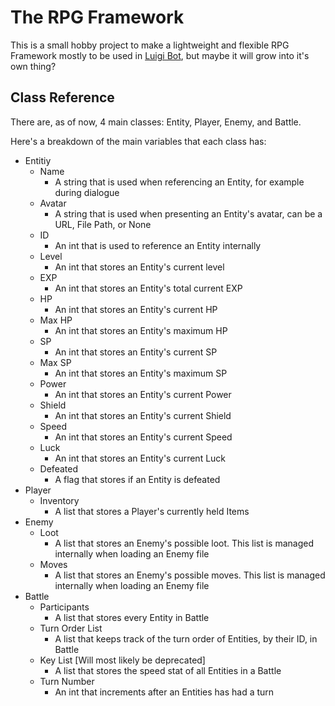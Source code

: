 # The RPG Framework
This is a small hobby project to make a lightweight and flexible RPG Framework mostly to be used in [Luigi Bot](https://github.com/Ndymario/Luigi-Bot), but maybe it will grow into it's own thing?

## Class Reference
There are, as of now, 4 main classes: Entity, Player, Enemy, and Battle.

Here's a breakdown of the main variables that each class has:
 - Entitiy
	 - Name
		 - A string that is used when referencing an Entity, for example during dialogue
	 - Avatar
		 - A string that is used when presenting an Entity's avatar, can be a URL, File Path, or None
	 - ID
		 - An int that is used to reference an Entity internally
	 - Level
		 - An int that stores an Entity's current level
	 - EXP
		 - An int that stores an Entity's total current EXP
	 - HP
		 - An int that stores an Entity's current HP
	 - Max HP
		 - An int that stores an Entity's maximum HP
	 - SP
		 - An int that stores an Entity's current SP
	 - Max SP
		 - An int that stores an Entity's maximum SP
	 - Power
		 - An int that stores an Entity's current Power
	 - Shield
		 - An int that stores an Entity's current Shield
	 - Speed
		 - An int that stores an Entity's current Speed
	 - Luck
		 - An int that stores an Entity's current Luck
	 - Defeated
		 - A flag that stores if an Entity is defeated
- Player
	- Inventory
		- A list that stores a Player's currently held Items
 - Enemy
	 - Loot
		 - A list that stores an Enemy's possible loot. This list is managed internally when loading an Enemy file
	 - Moves
		 - A list that stores an Enemy's possible moves. This list is managed internally when loading an Enemy file
 - Battle
	 - Participants
		 - A list that stores every Entity in Battle
	 - Turn Order List
		 - A list that keeps track of the turn order of Entities, by their ID, in Battle
	 - Key List [Will most likely be deprecated]
		 - A list that stores the speed stat of all Entities in a Battle
	 - Turn Number
		 - An int that increments after an Entities has had a turn